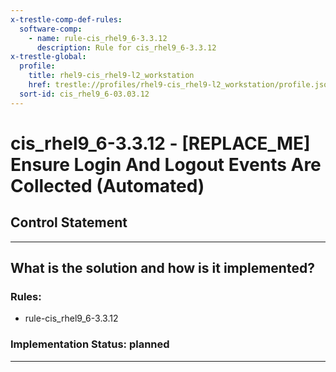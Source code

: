 ```yaml
---
x-trestle-comp-def-rules:
  software-comp:
    - name: rule-cis_rhel9_6-3.3.12
      description: Rule for cis_rhel9_6-3.3.12
x-trestle-global:
  profile:
    title: rhel9-cis_rhel9-l2_workstation
    href: trestle://profiles/rhel9-cis_rhel9-l2_workstation/profile.json
  sort-id: cis_rhel9_6-03.03.12
---
```


# cis_rhel9_6-3.3.12 - \[REPLACE_ME\] Ensure Login And Logout Events Are Collected (Automated)

## Control Statement

______________________________________________________________________

## What is the solution and how is it implemented?

<!-- For implementation status enter one of: implemented, partial, planned, alternative, not-applicable -->

<!-- Note that the list of rules under ### Rules: is read-only and changes will not be captured after assembly to JSON -->

<!-- Add control implementation description here for control: cis_rhel9_6-3.3.12 -->

### Rules:

  - rule-cis_rhel9_6-3.3.12

### Implementation Status: planned

______________________________________________________________________
